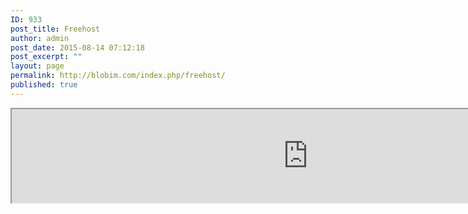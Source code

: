 ```yaml
---
ID: 933
post_title: Freehost
author: admin
post_date: 2015-08-14 07:12:18
post_excerpt: ""
layout: page
permalink: http://blobim.com/index.php/freehost/
published: true
---
```

<iframe src="http://www.ultimatefreehost.in/" width="948">

